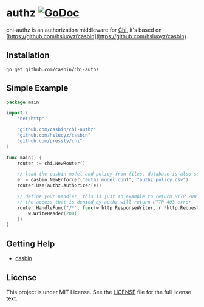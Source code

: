 authz [![GoDoc](https://godoc.org/github.com/casbin/chi-authz?status.svg)](https://godoc.org/github.com/casbin/chi-authz)
======

chi-authz is an authorization middleware for [Chi](https://github.com/pressly/chi), it's based on [https://github.com/hsluoyz/casbin](https://github.com/hsluoyz/casbin).

## Installation

    go get github.com/casbin/chi-authz

## Simple Example

```Go
package main

import (
	"net/http"

	"github.com/casbin/chi-authz"
	"github.com/hsluoyz/casbin"
	"github.com/pressly/chi"
)

func main() {
	router := chi.NewRouter()

	// load the casbin model and policy from files, database is also supported.
	e := casbin.NewEnforcer("authz_model.conf", "authz_policy.csv")
	router.Use(authz.Authorizer(e))

	// define your handler, this is just an example to return HTTP 200 for any requests.
	// the access that is denied by authz will return HTTP 403 error.
	router.HandleFunc("/*", func(w http.ResponseWriter, r *http.Request) {
		w.WriteHeader(200)
	})
}
```

## Getting Help

- [casbin](https://github.com/hsluoyz/casbin)

## License

This project is under MIT License. See the [LICENSE](LICENSE) file for the full license text.
